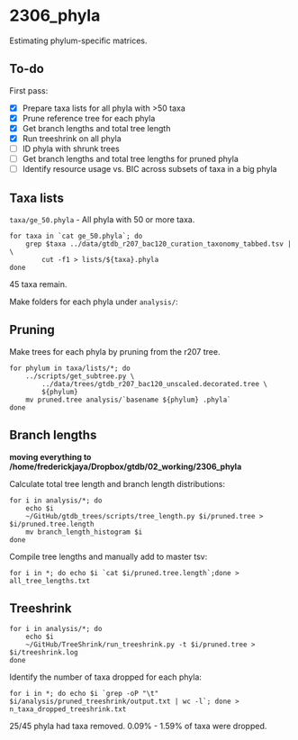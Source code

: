 # 2306_phyla  

Estimating phylum-specific matrices.  

## To-do  

First pass:  
- [x] Prepare taxa lists for all phyla with >50 taxa  
- [x] Prune reference tree for each phyla   
- [x] Get branch lengths and total tree length  
- [x] Run treeshrink on all phyla  
- [ ] ID phyla with shrunk trees  
- [ ] Get branch lengths and total tree lengths for pruned phyla   
- [ ] Identify resource usage vs. BIC across subsets of taxa in a big phyla  

## Taxa lists  
`taxa/ge_50.phyla` - All phyla with 50 or more taxa.  

```  
for taxa in `cat ge_50.phyla`; do
	grep $taxa ../data/gtdb_r207_bac120_curation_taxonomy_tabbed.tsv | \
		cut -f1 > lists/${taxa}.phyla
done
```  

45 taxa remain.  

Make folders for each phyla under `analysis/`:  

## Pruning  

Make trees for each phyla by pruning from the r207 tree.  

```  
for phylum in taxa/lists/*; do
	../scripts/get_subtree.py \
		../data/trees/gtdb_r207_bac120_unscaled.decorated.tree \
		${phylum}
	mv pruned.tree analysis/`basename ${phylum} .phyla`
done
```

## Branch lengths  

**moving everything to /home/frederickjaya/Dropbox/gtdb/02_working/2306_phyla**  

Calculate total tree length and branch length distributions:  
```
for i in analysis/*; do  
	echo $i  
	~/GitHub/gtdb_trees/scripts/tree_length.py $i/pruned.tree > $i/pruned.tree.length
	mv branch_length_histogram $i
done 
```  

Compile tree lengths and manually add to master tsv:  
```
for i in *; do echo $i `cat $i/pruned.tree.length`;done > all_tree_lengths.txt
```  

## Treeshrink  

```
for i in analysis/*; do 
	echo $i
	~/GitHub/TreeShrink/run_treeshrink.py -t $i/pruned.tree > $i/treeshrink.log
done
``` 

Identify the number of taxa dropped for each phyla:  
```
for i in *; do echo $i `grep -oP "\t" $i/analysis/pruned_treeshrink/output.txt | wc -l`; done > n_taxa_dropped_treeshrink.txt
```  

25/45 phyla had taxa removed. 0.09% - 1.59% of taxa were dropped.  


